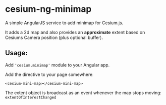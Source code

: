 <h1>cesium-ng-minimap</h1>

A simple AngularJS service to add minimap for Cesium.js.

It adds a 2d map and also provides an <strong>approximate</strong> extent based on Cesiums Camera position (plus optional buffer).

<h2>Usage:</h2>

Add <code>'cesium.minimap'</code> module to your Angular app.

Add the directive to your page somewhere:

`<cesium-mini-map></cesium-mini-map>`


The extent object is broadcast as an event whenever the map stops moving: `extentOfInterestChanged`
